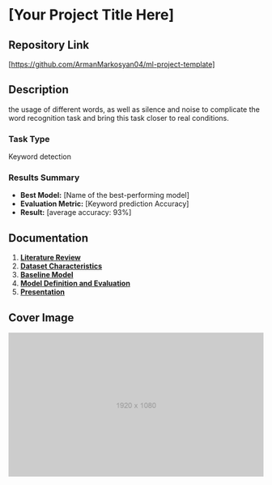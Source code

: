 # [Your Project Title Here]

## Repository Link

[https://github.com/ArmanMarkosyan04/ml-project-template]

## Description

the usage of different words, as well as silence and noise to complicate the word recognition task and bring this task closer to real conditions.

### Task Type

Keyword detection

### Results Summary

- **Best Model:** [Name of the best-performing model]
- **Evaluation Metric:** [Keyword prediction Accuracy]
- **Result:** [average accuracy: 93%]

## Documentation

1. **[Literature Review](0_LiteratureReview/README.md)**
2. **[Dataset Characteristics](1_DatasetCharacteristics/exploratory_data_analysis.ipynb)**
3. **[Baseline Model](2_BaselineModel/baseline_model.ipynb)**
4. **[Model Definition and Evaluation](3_Model/model_definition_evaluation)**
5. **[Presentation](4_Presentation/README.md)**

## Cover Image

![Project Cover Image](CoverImage/cover_image.png)
